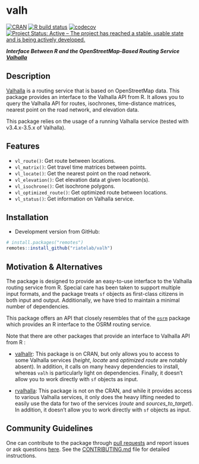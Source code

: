 
# valh

[![CRAN](https://www.r-pkg.org/badges/version/valh)](https://cran.r-project.org/package=valh)
[![R build
status](https://github.com/riatelab/valh/actions/workflows/check-standard.yaml/badge.svg)](https://github.com/riatelab/valh/actions)
[![codecov](https://codecov.io/gh/riatelab/valh/branch/master/graph/badge.svg)](https://app.codecov.io/gh/riatelab/valh)
[![Project Status: Active – The project has reached a stable, usable
state and is being actively
developed.](https://www.repostatus.org/badges/latest/active.svg)](https://www.repostatus.org/#active)

***Interface Between R and the OpenStreetMap-Based Routing Service
[Valhalla](http://valhalla.github.io/)***

## Description

[Valhalla](http://valhalla.github.io/) is a routing service that is
based on OpenStreetMap data. This package provides an interface to the
Valhalla API from R. It allows you to query the Valhalla API for routes,
isochrones, time-distance matrices, nearest point on the road network,
and elevation data.

This package relies on the usage of a running Valhalla service (tested
with v3.4.x-3.5.x of Valhalla).

## Features

- `vl_route()`: Get route between locations.
- `vl_matrix()`: Get travel time matrices between points.
- `vl_locate()`: Get the nearest point on the road network.
- `vl_elevation()`: Get elevation data at given location(s).
- `vl_isochrone()`: Get isochrone polygons.
- `vl_optimized_route()`: Get optimized route between locations.
- `vl_status()`: Get information on Valhalla service.

## Installation

- Development version from GitHub:

``` r
# install.packages("remotes")
remotes::install_github("riatelab/valh")
```

<!-- - Stable version from CRAN: -->
<!-- ```{r} -->
<!-- #| eval: false -->
<!-- install.packages("valh") -->
<!-- ``` -->
<!-- ## Demo -->
<!-- This is a short overview of the main features of `valh`. The dataset -->
<!-- used here is shipped with the package, it is a sample of 100 random -->
<!-- pharmacies in Berlin ([© OpenStreetMap -->
<!-- contributors](https://www.openstreetmap.org/copyright/en)) stored in a -->
<!-- [geopackage](https://www.geopackage.org/) file. -->
<!-- - `vl_matrix()` gives access to the *sources_to_targets* Valhalla service. In this -->
<!--   example we use this function to get the median time needed to access ... -->
<!-- - `vl_route()` is used to compute the shortest route between two -->
<!--   points. Here we compute the shortest route between ... -->
<!-- - `vl_optimized_route()` can be used to resolve the travelling salesman problem, -->
<!--   it gives the shortest trip between a set of unordered points. In this -->
<!--   example we want to obtain the shortest trip between ... -->
<!-- - `vl_locate()` gives access to the *locate* Valhalla service. It returns -->
<!--   the nearest points on the street network from any point. Here we will -->
<!--   get the nearest point on the network from a couple of coordinates. -->
<!-- - `vl_isochrone()` computes areas that are reachable within a given -->
<!--   time span from a point and returns the reachable regions as polygons. -->
<!--   These areas of equal travel time are called isochrones. Here we -->
<!--   compute the isochrones from a specific point defined by its longitude -->
<!--   and latitude. -->

## Motivation & Alternatives

The package is designed to provide an easy-to-use interface to the
Valhalla routing service from R. Special care has been taken to support
multiple input formats, and the package treats `sf` objects as
first-class citizens in both input and output. Additionally, we have
tried to maintain a minimal number of dependencies.

This package offers an API that closely resembles that of the
[`osrm`](https://github.com/riatelab/osrm) package which provides an R
interface to the OSRM routing service.

Note that there are other packages that provide an interface to Valhalla
API from R :

- [valhallr](https://github.com/chris31415926535/valhallr/): This
  package is on CRAN, but only allows you to access to some Valhalla
  services (*height*, *locate* and *optimized route* are notably
  absent). In addition, it calls on many heavy dependencies to install,
  whereas `valh` is particularly light on dependencies. Finally, it
  doesn’t allow you to work directly with `sf` objects as input.

- [rvalhalla](https://github.com/Robinlovelace/rvalhalla): This package
  is not on the CRAN, and while it provides access to various Valhalla
  services, it only does the heavy lifting needed to easily use the data
  for two of the services (*route* and *sources_to_target*). In
  addition, it doesn’t allow you to work directly with `sf` objects as
  input.

## Community Guidelines

One can contribute to the package through [pull
requests](https://github.com/riatelab/valh/pulls) and report issues or
ask questions [here](https://github.com/riatelab/valh/issues). See the
[CONTRIBUTING.md](https://github.com/riatelab/valh/blob/master/CONTRIBUTING.md)
file for detailed instructions.
